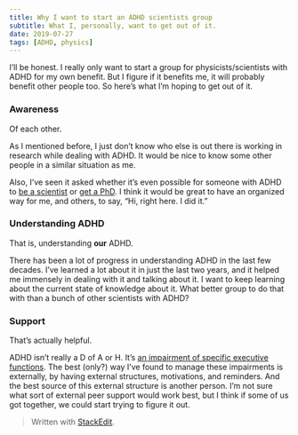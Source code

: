 ```yaml
---
title: Why I want to start an ADHD scientists group
subtitle: What I, personally, want to get out of it.
date: 2019-07-27
tags: [ADHD, physics]
---
```


I’ll be honest. I really only want to start a group for physicists/scientists with ADHD for my own benefit. But I figure if it benefits me, it will probably benefit other people too. So here’s what I’m hoping to get out of it.

### Awareness
Of each other.

As I mentioned before, I just don’t know who else is out there is working in research while dealing with ADHD. It would be nice to know some other people in a similar situation as me.

Also, I’ve seen it asked whether it’s even possible for someone with ADHD to [be a scientist]([https://www.reddit.com/r/Physics/comments/9xc4ut/can_someone_with_inattentive_adhd_be_a_scientist/](https://www.reddit.com/r/Physics/comments/9xc4ut/can_someone_with_inattentive_adhd_be_a_scientist/)) or [get a PhD]([https://www.quora.com/Is-pursuing-a-PhD-degree-a-good-idea-for-people-with-ADD-ADHD](https://www.quora.com/Is-pursuing-a-PhD-degree-a-good-idea-for-people-with-ADD-ADHD)). I think it would be great to have an organized way for me, and others, to say, “Hi, right here. I did it.”

### Understanding ADHD
That is, understanding **our** ADHD.

There has been a lot of progress in understanding ADHD in the last few decades. I’ve learned a lot about it in just the last two years, and it helped me immensely in dealing with it and talking about it. I want to keep learning about the current state of knowledge about it. What better group to do that with than a bunch of other scientists with ADHD?

### Support
That’s actually helpful.

ADHD isn’t really a D of A or H. It’s [an impairment of specific executive functions]([https://www.additudemag.com/7-executive-function-deficits-linked-to-adhd/](https://www.additudemag.com/7-executive-function-deficits-linked-to-adhd/)). The best (only?) way I’ve found to manage these impairments is externally, by having external structures, motivations, and reminders. And the best source of this external structure is another person. I’m not sure what sort of external peer support would work best, but I think if some of us got together, we could start trying to figure it out.


> Written with [StackEdit](https://stackedit.io/).
<!--stackedit_data:
eyJoaXN0b3J5IjpbLTEzODEzMDU3NDZdfQ==
-->